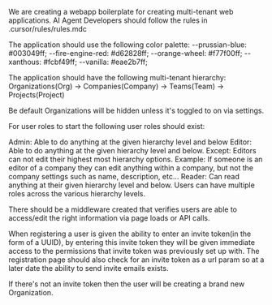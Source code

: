 We are creating a webapp boilerplate for creating multi-tenant web applications.
AI Agent Developers should follow the rules in .cursor/rules/rules.mdc

The application should use the following color palette: --prussian-blue: #003049ff; --fire-engine-red: #d62828ff; --orange-wheel: #f77f00ff; --xanthous: #fcbf49ff; --vanilla: #eae2b7ff;

The application should have the following multi-tenant hierarchy: Organizations(Org) -> Companies(Company) -> Teams(Team) -> Projects(Project)

Be default Organizations will be hidden unless it's toggled to on via settings.

For user roles to start the following user roles should exist:

Admin: Able to do anything at the given hierarchy level and below
Editor: Able to do anything at the given hierarchy level and below. Except: Editors can not edit their highest most hierarchy options. Example: If someone is an editor of a company they can edit anything within a company, but not the company settings such as name, description, etc...
Reader: Can read anything at their given hierarchy level and below.
Users can have multiple roles across the various hierarchy levels.

There should be a middleware created that verifies users are able to access/edit the right information via page loads or API calls.

When registering a user is given the ability to enter an invite token(in the form of a UUID), by entering this invite token they will be given immediate access to the permissions that invite token was previously set up with. The registration page should also check for an invite token as a url param so at a later date the ability to send invite emails exists.

If there's not an invite token then the user will be creating a brand new Organization.